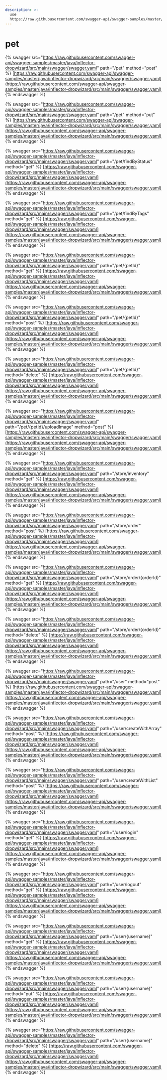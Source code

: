 ```yaml
---
description: >-
  use
  https://raw.githubusercontent.com/swagger-api/swagger-samples/master/java/inflector-dropwizard/src/main/swagger/swagger.yaml
---
```


# pet

{% swagger src="https://raw.githubusercontent.com/swagger-api/swagger-samples/master/java/inflector-dropwizard/src/main/swagger/swagger.yaml" path="/pet" method="post" %}
[https://raw.githubusercontent.com/swagger-api/swagger-samples/master/java/inflector-dropwizard/src/main/swagger/swagger.yaml](https://raw.githubusercontent.com/swagger-api/swagger-samples/master/java/inflector-dropwizard/src/main/swagger/swagger.yaml)
{% endswagger %}

{% swagger src="https://raw.githubusercontent.com/swagger-api/swagger-samples/master/java/inflector-dropwizard/src/main/swagger/swagger.yaml" path="/pet" method="put" %}
[https://raw.githubusercontent.com/swagger-api/swagger-samples/master/java/inflector-dropwizard/src/main/swagger/swagger.yaml](https://raw.githubusercontent.com/swagger-api/swagger-samples/master/java/inflector-dropwizard/src/main/swagger/swagger.yaml)
{% endswagger %}

{% swagger src="https://raw.githubusercontent.com/swagger-api/swagger-samples/master/java/inflector-dropwizard/src/main/swagger/swagger.yaml" path="/pet/findByStatus" method="get" %}
[https://raw.githubusercontent.com/swagger-api/swagger-samples/master/java/inflector-dropwizard/src/main/swagger/swagger.yaml](https://raw.githubusercontent.com/swagger-api/swagger-samples/master/java/inflector-dropwizard/src/main/swagger/swagger.yaml)
{% endswagger %}

{% swagger src="https://raw.githubusercontent.com/swagger-api/swagger-samples/master/java/inflector-dropwizard/src/main/swagger/swagger.yaml" path="/pet/findByTags" method="get" %}
[https://raw.githubusercontent.com/swagger-api/swagger-samples/master/java/inflector-dropwizard/src/main/swagger/swagger.yaml](https://raw.githubusercontent.com/swagger-api/swagger-samples/master/java/inflector-dropwizard/src/main/swagger/swagger.yaml)
{% endswagger %}

{% swagger src="https://raw.githubusercontent.com/swagger-api/swagger-samples/master/java/inflector-dropwizard/src/main/swagger/swagger.yaml" path="/pet/{petId}" method="get" %}
[https://raw.githubusercontent.com/swagger-api/swagger-samples/master/java/inflector-dropwizard/src/main/swagger/swagger.yaml](https://raw.githubusercontent.com/swagger-api/swagger-samples/master/java/inflector-dropwizard/src/main/swagger/swagger.yaml)
{% endswagger %}

{% swagger src="https://raw.githubusercontent.com/swagger-api/swagger-samples/master/java/inflector-dropwizard/src/main/swagger/swagger.yaml" path="/pet/{petId}" method="post" %}
[https://raw.githubusercontent.com/swagger-api/swagger-samples/master/java/inflector-dropwizard/src/main/swagger/swagger.yaml](https://raw.githubusercontent.com/swagger-api/swagger-samples/master/java/inflector-dropwizard/src/main/swagger/swagger.yaml)
{% endswagger %}

{% swagger src="https://raw.githubusercontent.com/swagger-api/swagger-samples/master/java/inflector-dropwizard/src/main/swagger/swagger.yaml" path="/pet/{petId}" method="delete" %}
[https://raw.githubusercontent.com/swagger-api/swagger-samples/master/java/inflector-dropwizard/src/main/swagger/swagger.yaml](https://raw.githubusercontent.com/swagger-api/swagger-samples/master/java/inflector-dropwizard/src/main/swagger/swagger.yaml)
{% endswagger %}

{% swagger src="https://raw.githubusercontent.com/swagger-api/swagger-samples/master/java/inflector-dropwizard/src/main/swagger/swagger.yaml" path="/pet/{petId}/uploadImage" method="post" %}
[https://raw.githubusercontent.com/swagger-api/swagger-samples/master/java/inflector-dropwizard/src/main/swagger/swagger.yaml](https://raw.githubusercontent.com/swagger-api/swagger-samples/master/java/inflector-dropwizard/src/main/swagger/swagger.yaml)
{% endswagger %}

{% swagger src="https://raw.githubusercontent.com/swagger-api/swagger-samples/master/java/inflector-dropwizard/src/main/swagger/swagger.yaml" path="/store/inventory" method="get" %}
[https://raw.githubusercontent.com/swagger-api/swagger-samples/master/java/inflector-dropwizard/src/main/swagger/swagger.yaml](https://raw.githubusercontent.com/swagger-api/swagger-samples/master/java/inflector-dropwizard/src/main/swagger/swagger.yaml)
{% endswagger %}

{% swagger src="https://raw.githubusercontent.com/swagger-api/swagger-samples/master/java/inflector-dropwizard/src/main/swagger/swagger.yaml" path="/store/order" method="post" %}
[https://raw.githubusercontent.com/swagger-api/swagger-samples/master/java/inflector-dropwizard/src/main/swagger/swagger.yaml](https://raw.githubusercontent.com/swagger-api/swagger-samples/master/java/inflector-dropwizard/src/main/swagger/swagger.yaml)
{% endswagger %}

{% swagger src="https://raw.githubusercontent.com/swagger-api/swagger-samples/master/java/inflector-dropwizard/src/main/swagger/swagger.yaml" path="/store/order/{orderId}" method="get" %}
[https://raw.githubusercontent.com/swagger-api/swagger-samples/master/java/inflector-dropwizard/src/main/swagger/swagger.yaml](https://raw.githubusercontent.com/swagger-api/swagger-samples/master/java/inflector-dropwizard/src/main/swagger/swagger.yaml)
{% endswagger %}

{% swagger src="https://raw.githubusercontent.com/swagger-api/swagger-samples/master/java/inflector-dropwizard/src/main/swagger/swagger.yaml" path="/store/order/{orderId}" method="delete" %}
[https://raw.githubusercontent.com/swagger-api/swagger-samples/master/java/inflector-dropwizard/src/main/swagger/swagger.yaml](https://raw.githubusercontent.com/swagger-api/swagger-samples/master/java/inflector-dropwizard/src/main/swagger/swagger.yaml)
{% endswagger %}

{% swagger src="https://raw.githubusercontent.com/swagger-api/swagger-samples/master/java/inflector-dropwizard/src/main/swagger/swagger.yaml" path="/user" method="post" %}
[https://raw.githubusercontent.com/swagger-api/swagger-samples/master/java/inflector-dropwizard/src/main/swagger/swagger.yaml](https://raw.githubusercontent.com/swagger-api/swagger-samples/master/java/inflector-dropwizard/src/main/swagger/swagger.yaml)
{% endswagger %}

{% swagger src="https://raw.githubusercontent.com/swagger-api/swagger-samples/master/java/inflector-dropwizard/src/main/swagger/swagger.yaml" path="/user/createWithArray" method="post" %}
[https://raw.githubusercontent.com/swagger-api/swagger-samples/master/java/inflector-dropwizard/src/main/swagger/swagger.yaml](https://raw.githubusercontent.com/swagger-api/swagger-samples/master/java/inflector-dropwizard/src/main/swagger/swagger.yaml)
{% endswagger %}

{% swagger src="https://raw.githubusercontent.com/swagger-api/swagger-samples/master/java/inflector-dropwizard/src/main/swagger/swagger.yaml" path="/user/createWithList" method="post" %}
[https://raw.githubusercontent.com/swagger-api/swagger-samples/master/java/inflector-dropwizard/src/main/swagger/swagger.yaml](https://raw.githubusercontent.com/swagger-api/swagger-samples/master/java/inflector-dropwizard/src/main/swagger/swagger.yaml)
{% endswagger %}

{% swagger src="https://raw.githubusercontent.com/swagger-api/swagger-samples/master/java/inflector-dropwizard/src/main/swagger/swagger.yaml" path="/user/login" method="get" %}
[https://raw.githubusercontent.com/swagger-api/swagger-samples/master/java/inflector-dropwizard/src/main/swagger/swagger.yaml](https://raw.githubusercontent.com/swagger-api/swagger-samples/master/java/inflector-dropwizard/src/main/swagger/swagger.yaml)
{% endswagger %}

{% swagger src="https://raw.githubusercontent.com/swagger-api/swagger-samples/master/java/inflector-dropwizard/src/main/swagger/swagger.yaml" path="/user/logout" method="get" %}
[https://raw.githubusercontent.com/swagger-api/swagger-samples/master/java/inflector-dropwizard/src/main/swagger/swagger.yaml](https://raw.githubusercontent.com/swagger-api/swagger-samples/master/java/inflector-dropwizard/src/main/swagger/swagger.yaml)
{% endswagger %}

{% swagger src="https://raw.githubusercontent.com/swagger-api/swagger-samples/master/java/inflector-dropwizard/src/main/swagger/swagger.yaml" path="/user/{username}" method="get" %}
[https://raw.githubusercontent.com/swagger-api/swagger-samples/master/java/inflector-dropwizard/src/main/swagger/swagger.yaml](https://raw.githubusercontent.com/swagger-api/swagger-samples/master/java/inflector-dropwizard/src/main/swagger/swagger.yaml)
{% endswagger %}

{% swagger src="https://raw.githubusercontent.com/swagger-api/swagger-samples/master/java/inflector-dropwizard/src/main/swagger/swagger.yaml" path="/user/{username}" method="put" %}
[https://raw.githubusercontent.com/swagger-api/swagger-samples/master/java/inflector-dropwizard/src/main/swagger/swagger.yaml](https://raw.githubusercontent.com/swagger-api/swagger-samples/master/java/inflector-dropwizard/src/main/swagger/swagger.yaml)
{% endswagger %}

{% swagger src="https://raw.githubusercontent.com/swagger-api/swagger-samples/master/java/inflector-dropwizard/src/main/swagger/swagger.yaml" path="/user/{username}" method="delete" %}
[https://raw.githubusercontent.com/swagger-api/swagger-samples/master/java/inflector-dropwizard/src/main/swagger/swagger.yaml](https://raw.githubusercontent.com/swagger-api/swagger-samples/master/java/inflector-dropwizard/src/main/swagger/swagger.yaml)
{% endswagger %}
